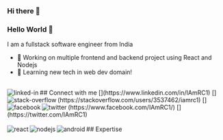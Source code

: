 ### Hi there 👋

<!--
**IAmRC1/IAmRC1** is a ✨ _special_ ✨ repository because its `README.md` (this file) appears on your GitHub profile.

Here are some ideas to get you started:

- 🔭 I’m currently working on ...
- 🌱 I’m currently learning ...
- 👯 I’m looking to collaborate on ...
- 🤔 I’m looking for help with ...
- 💬 Ask me about ...
- 📫 How to reach me: ...
- 😄 Pronouns: ...
- ⚡ Fun fact: ...
-->

### Hello World 👋
I am a fullstack software engineer from India
- 🔭 Working on multiple frontend and backend project using React and Nodejs
- 🌱 Learning new tech in web dev domain!
<br>
## Connect with me
[<img align="left" alt="linked-in" src="https://img.shields.io/badge/linkedin-%230077B5.svg??style=for-the-badge&logo=linkedin&logoColor=white" />](https://www.linkedin.com/in/IAmRC1)
[<img align="left" alt="stack-overflow" src="https://img.shields.io/badge/stack%20overflow-FE7A16?style=for-the-badge&logo=stack-overflow&logoColor=white" />](https://stackoverflow.com/users/3537462/iamrc1)
[<img align="left" alt="facebook" src="https://img.shields.io/badge/facebook-%231877F2.svg?&style=for-the-badge&logo=facebook&logoColor=white" />](https://www.facebook.com/IAmRC1/)
[<img align="left" alt="twitter" src="https://img.shields.io/badge/twitter-%231DA1F2.svg?&style=for-the-badge&logo=twitter&logoColor=white" />](https://twitter.com/IAmRC1)
<br>
<br>
## Expertise
<img align="left" alt="react" src="https://img.shields.io/badge/react%20-%2320232a.svg?&style=for-the-badge&logo=react&logoColor=%2361DAFB" />
<img align="left" alt="nodejs" src="https://img.shields.io/badge/node.js%20-%2343853D.svg?&style=for-the-badge&logo=node.js&logoColor=white" />
<img align="left" alt="android" src="https://img.shields.io/badge/Android-3DDC84?logo=android&logoColor=white&style=for-the-badge" />
